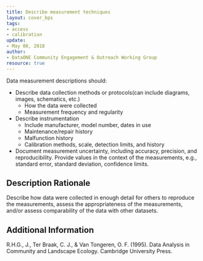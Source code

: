 ```yaml
---
title: Describe measurement techniques
layout: cover_bps
tags:
- access
- calibration
update:
- May 08, 2018
author:
- DataONE Community Engagement & Outreach Working Group
resource: true
---
```




Data measurement descriptions should:

- Describe data collection methods or protocols(can include diagrams, images, schematics, etc.)
  - How the data were collected
  - Measurement frequency and regularity
- Describe instrumentation
  - Include manufacturer, model number, dates in use
  - Maintenance/repair history
  - Malfunction history
  - Calibration methods, scale, detection limits, and history
- Document measurement uncertainty, including accuracy, precision, and reproducibility. Provide values in the context of the measurements, e.g., standard error, standard deviation, confidence limits.

## Description Rationale
Describe how data were collected in enough detail for others to reproduce the measurements, assess the appropriateness of the measurements, and/or assess comparability of the data with other datasets.

## Additional Information
R.H.G., J., Ter Braak, C. J., & Van Tongeren, O. F. (1995). Data Analysis in Community and Landscape Ecology. Cambridge University Press.

